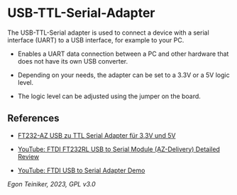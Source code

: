 # USB-TTL-Serial-Adapter

The USB-TTL-Serial adapter is used to connect a device with a serial 
interface (UART) to a USB interface, for example to your PC.

* Enables a UART data connection between a PC and other hardware that 
    does not have its own USB converter.

* Depending on your needs, the adapter can be set to a 3.3V or a 5V 
    logic level.

* The logic level can be adjusted using the jumper on the board.

## References
* [FT232-AZ USB zu TTL Serial Adapter für 3,3V und 5V](https://www.az-delivery.de/products/ftdi-adapter-ft232rl)

* [YouTube: FTDI FT232RL USB to Serial Module (AZ-Delivery) Detailed Review](https://youtu.be/27zx9MMKbAE?si=5xFWigmY94LVumYs)

* [YouTube: FTDI USB to Serial Adapter Demo](https://youtu.be/7yhgYJe2ShM?si=NMPeUxlEt2oTpLrQ)

*Egon Teiniker, 2023, GPL v3.0* 